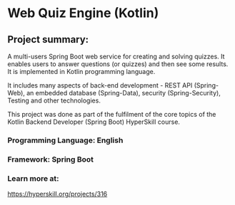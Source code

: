 # Web Quiz Engine (Kotlin)

## Project summary:

A multi-users Spring Boot web service for creating and solving quizzes. It enables users to answer questions (or quizzes) and then see some results. It is implemented in Kotlin programming language.

It includes many aspects of back-end development - REST API (Spring-Web), an embedded database (Spring-Data), security (Spring-Security), Testing and other technologies.

This project was done as part of the fulfilment of the core topics of the Kotlin Backend Developer (Spring Boot) HyperSkill course.

### Programming Language: English

### Framework: Spring Boot

### Learn more at:
https://hyperskill.org/projects/316


